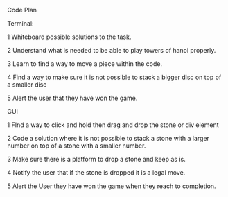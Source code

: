Code Plan

Terminal: 

1 Whiteboard possible solutions to the task.

2 Understand what is needed to be able to play towers of hanoi properly.

3 Learn to find a way to move a piece within the code.

4 Find a way to make sure it is not possible to stack a bigger disc on top of a smaller disc

5 Alert the user that they have won the game.

GUI

1 FInd a way to click and hold then drag and drop the stone or div element

2 Code a solution where it is not possible to stack a stone with a larger number on top of a stone with a smaller number.

3 Make sure there is a platform to drop a stone and keep as is.

4 Notify the user that if the stone is dropped it is a legal move.

5 Alert the User they have won the game when they reach to completion.